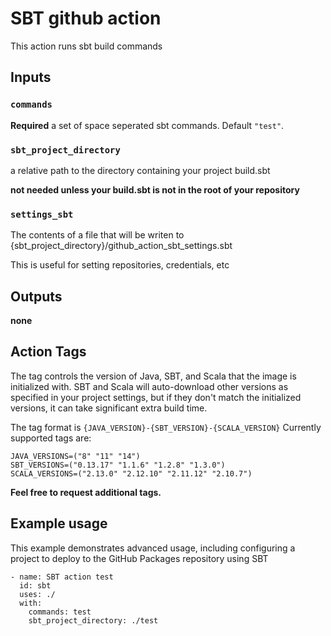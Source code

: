 
# SBT github action

This action runs sbt build commands

## Inputs

### `commands`

**Required** a set of space seperated sbt commands. Default `"test"`.

### `sbt_project_directory`

a relative path to the directory containing your project build.sbt

__not needed unless your build.sbt is not in the root of your repository__

### `settings_sbt`

The contents of a file that will be writen to {sbt_project_directory}/github_action_sbt_settings.sbt

This is useful for setting repositories, credentials, etc

## Outputs

**none**

## Action Tags

The tag controls the version of Java, SBT, and Scala that the image is initialized with.  SBT and Scala will auto-download other versions as specified in your project settings, but if they don't match the initialized versions, it can take significant extra build time.

The tag format is `{JAVA_VERSION}-{SBT_VERSION}-{SCALA_VERSION}`
Currently supported tags are:
```
JAVA_VERSIONS=("8" "11" "14")
SBT_VERSIONS=("0.13.17" "1.1.6" "1.2.8" "1.3.0")
SCALA_VERSIONS=("2.13.0" "2.12.10" "2.11.12" "2.10.7")
```

__Feel free to request additional tags.__

## Example usage

This example demonstrates advanced usage, including configuring a project to deploy to the GitHub Packages repository using SBT
```
- name: SBT action test
  id: sbt
  uses: ./
  with:
    commands: test
    sbt_project_directory: ./test
```


